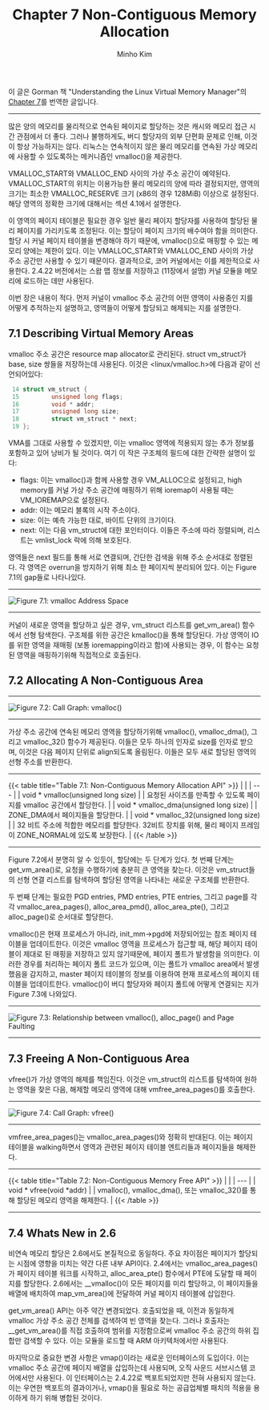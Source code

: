 ﻿---
title: "Chapter 7  Non-Contiguous Memory Allocation"
draft: false
author: "Minho Kim"
categories: ["Gorman Book Translation"]
categories_weight: 7
---

이 글은 Gorman 책 "Understanding the Linux Virtual Memory Manager"의 [Chapter 7](https://www.kernel.org/doc/gorman/html/understand/understand010.html)를 번역한 글입니다.

---

많은 양의 메모리를 물리적으로 연속된 페이지로 할당하는 것은 캐시와 메모리 접근 시간 관점에서 더 좋다. 그러나 불행하게도, 버디 할당자의 외부 단편화 문제로 인해, 이것이 항상 가능하지는 않다. 리눅스는 연속적이지 않은 물리 메모리를 연속된 가상 메모리에 사용할 수 있도록하는 메커니즘인 vmalloc()을 제공한다.

VMALLOC_START와 VMALLOC_END 사이의 가상 주소 공간이 예약된다. VMALLOC_START의 위치는 이용가능한 물리 메모리의 양에 따라 결정되지만, 영역의 크기는 최소한 VMALLOC_RESERVE 크기 (x86의 경우 128MiB) 이상으로 설정된다. 해당 영역의 정확한 크기에 대해서는 섹션 4.1에서 설명한다.

이 영역의 페이지 테이블은 필요한 경우 일반 물리 페이지 할당자를 사용하여 할당된 물리 페이지를 가리키도록 조정된다. 이는 할당이 페이지 크기의 배수여야 함을 의미한다. 할당 시 커널 페이지 테이블을 변경해야 하기 때문에, vmalloc()으로 매핑할 수 있는 메모리 양에는 제한이 있다. 이는 VMALLOC_START와 VMALLOC_END 사이의 가상 주소 공간만 사용할 수 있기 때문이다. 결과적으로, 코어 커널에서는 이를 제한적으로 사용한다. 2.4.22 버전에서는 스왑 맵 정보를 저장하고 (11장에서 설명) 커널 모듈을 메모리에 로드하는 데만 사용된다.

이번 장은 내용이 적다. 먼저 커널이 vmalloc 주소 공간의 어떤 영역이 사용중인 지를 어떻게 추적하는지 설명하고, 영역들이 어떻게 할당되고 해제되는 지를 설명한다.

## 7.1 Describing Virtual Memory Areas

vmalloc 주소 공간은 resource map allocator로 관리된다. struct vm_struct가 base, size 쌍들을 저장하는데 사용된다. 이것은 <linux/vmalloc.h>에 다음과 같이 선언되어있다:
```c
 14 struct vm_struct {
 15         unsigned long flags;
 16         void * addr;
 17         unsigned long size;
 18         struct vm_struct * next;
 19 };
```

VMA를 그대로 사용할 수 있겠지만, 이는 vmalloc 영역에 적용되지 않는 추가 정보를 포함하고 있어 낭비가 될 것이다. 여기 이 작은 구조체의 필드에 대한 간략한 설명이 있다:
- flags: 이는 vmalloc()과 함께 사용할 경우 VM_ALLOC으로 설정되고, high memory를 커널 가상 주소 공간에 매핑하기 위해 ioremap이 사용될 때는 VM_IOREMAP으로 설정된다.
- addr: 이는 메모리 블록의 시작 주소이다.
- size: 이는 예측 가능한 대로, 바이트 단위의 크기이다.
- next: 이는 다음 vm_struct에 대한 포인터이다. 이들은 주소에 따라 정렬되며, 리스트는 vmlist_lock 락에 의해 보호된다.

영역들은 next 필드를 통해 서로 연결되며, 간단한 검색을 위해 주소 순서대로 정렬된다. 각 영역은 overrun을 방지하기 위해 최소 한 페이지씩 분리되어 있다. 이는 Figure 7.1의 gap들로 나타나있다.

---
![](/images/gorman_번역/figure7.1.png "Figure 7.1: vmalloc Address Space")

---
커널이 새로운 영역을 할당하고 싶은 경우, vm_struct 리스트를 get_vm_area() 함수에서 선형 탐색한다. 구조체를 위한 공간은 kmalloc()을 통해 할당된다. 가상 영역이 IO를 위한 영역을 재매핑 (보통 ioremapping이라고 함)에 사용되는 경우, 이 함수는 요청된 영역을 매핑하기위해 직접적으로 호출된다.

## 7.2 Allocating A Non-Contiguous Area

---
![](/images/gorman_번역/figure7.2.png "Figure 7.2: Call Graph: vmalloc()")

---

가상 주소 공간에 연속된 메모리 영역을 할당하기위해 vmalloc(), vmalloc_dma(), 그리고 vmalloc_32() 함수가 제공된다. 이들은 모두 하나의 인자로 size를 인자로 받으며, 이것은 다음 페이지 단위로 align되도록 올림된다. 이들은 모두 새로 할당된 영역의 선형 주소를 반환한다.

---
{{< table title="Table 7.1: Non-Contiguous Memory Allocation API" >}}
| |
| --- |
| void * vmalloc(unsigned long size) |
| 요청된 사이즈를 만족할 수 있도록 페이지를 vmalloc 공간에서 할당한다. |
| void * vmalloc_dma(unsigned long size) |
| ZONE_DMA에서 페이지들을 할당한다. |
| void * vmalloc_32(unsigned long size) |
| 32 비트 주소에 적합한 메모리를 할당한다. 32비트 장치를 위해, 물리 페이지 프레임이 ZONE_NORMAL에 있도록 보장한다. |
{{< /table >}}

---
Figure 7.2에서 분명히 알 수 있듯이, 할당에는 두 단계가 있다. 첫 번째 단계는 get_vm_area()로, 요청을 수행하기에 충분히 큰 영역을 찾는다. 이것은 vm_struct들의 선형 연결 리스트를 탐색하여 할당된 영역을 나타내는 새로운 구조체를 반환한다.

두 번째 단계는 필요한 PGD entries, PMD entries, PTE entries, 그리고 page를 각각 vmalloc_area_pages(), alloc_area_pmd(), alloc_area_pte(), 그리고 alloc_page()로 순서대로 할당한다.

vmalloc()은 현재 프로세스가 아니라, init_mm->pgd에 저장되어있는 참조 페이지 테이블을 업데이트한다. 이것은 vmalloc 영역을 프로세스가 접근할 때, 해당 페이지 테이블이 제대로 된 매핑을 저장하고 있지 않기때문에, 페이지 폴트가 발생함을 의미한다. 이러한 경우를 처리하는 페이지 폴트 코드가 있으며, 이는 폴트가 vmalloc area에서 발생했음을 감지하고, master 페이지 테이블의 정보를 이용하여 현재 프로세스의 페이지 테이블을 업데이트한다. vmalloc()이 버디 할당자와 페이지 폴트에 어떻게 연결되는 지가 Figure 7.3에 나와있다.

---
![](/images/gorman_번역/figure7.3.png "Figure 7.3: Relationship between vmalloc(), alloc_page() and Page Faulting")

---

## 7.3 Freeing A Non-Contiguous Area

vfree()가 가상 영역의 해제를 책임진다. 이것은 vm_struct의 리스트를 탐색하여 원하는 영역을 찾은 다음, 해제할 메모리 영역에 대해 vmfree_area_pages()를 호출한다.

---
![](/images/gorman_번역/figure7.4.png "Figure 7.4: Call Graph: vfree()")

---

vmfree_area_pages()는 vmalloc_area_pages()와 정확히 반대된다. 이는 페이지 테이블을 walking하면서 영역과 관련된 페이지 테이블 엔트리들과 페이지들을 해제한다.

---
{{< table title="Table 7.2: Non-Contiguous Memory Free API" >}}
| |
| --- |
| void * vfree(void *addr) |
| vmalloc(), vmalloc_dma(), 또는 vmalloc_32()를 통해 할당된 메모리 영역을 해제한다. |
{{< /table >}}

---

## 7.4 Whats New in 2.6

비연속 메모리 할당은 2.6에서도 본질적으로 동일하다. 주요 차이점은 페이지가 할당되는 시점에 영향을 미치는 약간 다른 내부 API이다. 2.4에서는 vmalloc_area_pages()가 페이지 테이블 워크를 시작하고, alloc_area_pte() 함수에서 PTE에 도달할 때 페이지를 할당한다. 2.6에서는 __vmalloc()이 모든 페이지를 미리 할당하고, 이 페이지들을 배열에 배치하여 map_vm_area()에 전달하여 커널 페이지 테이블에 삽입한다.

get_vm_area() API는 아주 약간 변경되었다. 호출되었을 때, 이전과 동일하게 vmalloc 가상 주소 공간 전체를 검색하여 빈 영역을 찾는다. 그러나 호출자는 __get_vm_area()를 직접 호출하여 범위를 지정함으로써 vmalloc 주소 공간의 하위 집합만 검색할 수 있다. 이는 모듈을 로드할 때 ARM 아키텍처에서만 사용된다.

마지막으로 중요한 변경 사항은 vmap()이라는 새로운 인터페이스의 도입이다. 이는 vmalloc 주소 공간에 페이지 배열을 삽입하는데 사용되며, 오직 사운드 서브시스템 코어에서만 사용된다. 이 인터페이스는 2.4.22로 백포트되었지만 전혀 사용되지 않는다. 이는 우연한 백포트의 결과이거나, vmap()을 필요로 하는 공급업체별 패치의 적용을 용이하게 하기 위해 병합된 것이다.